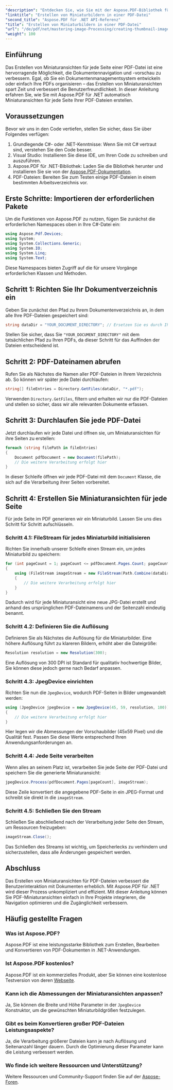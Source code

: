 ```yaml
---
"description": "Entdecken Sie, wie Sie mit der Aspose.PDF-Bibliothek für .NET effizient Miniaturansichten für jede Seite Ihrer PDF-Dokumente erstellen. Diese umfassende Anleitung deckt alles ab, von der Einrichtung bis zur Codeimplementierung."
"linktitle": "Erstellen von Miniaturbildern in einer PDF-Datei"
"second_title": "Aspose.PDF für .NET API-Referenz"
"title": "Erstellen von Miniaturbildern in einer PDF-Datei"
"url": "/de/pdf/net/mastering-image-Processing/creating-thumbnail-images/"
"weight": 100
---
```


## Einführung

Das Erstellen von Miniaturansichten für jede Seite einer PDF-Datei ist eine hervorragende Möglichkeit, die Dokumentennavigation und -vorschau zu verbessern. Egal, ob Sie ein Dokumentenmanagementsystem entwickeln oder einfach Ihre PDFs organisieren – das Erstellen von Miniaturansichten spart Zeit und verbessert die Benutzerfreundlichkeit. In dieser Anleitung erfahren Sie, wie Sie mit Aspose.PDF für .NET automatisch Miniaturansichten für jede Seite Ihrer PDF-Dateien erstellen.

## Voraussetzungen

Bevor wir uns in den Code vertiefen, stellen Sie sicher, dass Sie über Folgendes verfügen:

1. Grundlegende C#- oder .NET-Kenntnisse: Wenn Sie mit C# vertraut sind, verstehen Sie den Code besser.
2. Visual Studio: Installieren Sie diese IDE, um Ihren Code zu schreiben und auszuführen.
3. Aspose.PDF für .NET-Bibliothek: Laden Sie die Bibliothek herunter und installieren Sie sie von der [Aspose.PDF-Dokumentation](https://reference.aspose.com/pdf/net/).
4. PDF-Dateien: Bereiten Sie zum Testen einige PDF-Dateien in einem bestimmten Arbeitsverzeichnis vor.

## Erste Schritte: Importieren der erforderlichen Pakete

Um die Funktionen von Aspose.PDF zu nutzen, fügen Sie zunächst die erforderlichen Namespaces oben in Ihre C#-Datei ein:

```csharp
using Aspose.Pdf.Devices;
using System;
using System.Collections.Generic;
using System.IO;
using System.Linq;
using System.Text;
```

Diese Namespaces bieten Zugriff auf die für unsere Vorgänge erforderlichen Klassen und Methoden.

## Schritt 1: Richten Sie Ihr Dokumentverzeichnis ein

Geben Sie zunächst den Pfad zu Ihrem Dokumentenverzeichnis an, in dem alle Ihre PDF-Dateien gespeichert sind:

```csharp
string dataDir = "YOUR_DOCUMENT_DIRECTORY"; // Ersetzen Sie es durch Ihren tatsächlichen Verzeichnispfad
```

Stellen Sie sicher, dass Sie `"YOUR_DOCUMENT_DIRECTORY"` mit dem tatsächlichen Pfad zu Ihren PDFs, da dieser Schritt für das Auffinden der Dateien entscheidend ist.

## Schritt 2: PDF-Dateinamen abrufen

Rufen Sie als Nächstes die Namen aller PDF-Dateien in Ihrem Verzeichnis ab. So können wir später jede Datei durchlaufen:

```csharp
string[] fileEntries = Directory.GetFiles(dataDir, "*.pdf");
```

Verwenden `Directory.GetFiles`, filtern und erhalten wir nur die PDF-Dateien und stellen so sicher, dass wir alle relevanten Dokumente erfassen.

## Schritt 3: Durchlaufen Sie jede PDF-Datei

Jetzt durchlaufen wir jede Datei und öffnen sie, um Miniaturansichten für ihre Seiten zu erstellen:

```csharp
foreach (string filePath in fileEntries)
{
    Document pdfDocument = new Document(filePath);
    // Die weitere Verarbeitung erfolgt hier
}
```

In dieser Schleife öffnen wir jede PDF-Datei mit dem `Document` Klasse, die sich auf die Verarbeitung ihrer Seiten vorbereitet.

## Schritt 4: Erstellen Sie Miniaturansichten für jede Seite

Für jede Seite im PDF generieren wir ein Miniaturbild. Lassen Sie uns dies Schritt für Schritt aufschlüsseln.

### Schritt 4.1: FileStream für jedes Miniaturbild initialisieren

Richten Sie innerhalb unserer Schleife einen Stream ein, um jedes Miniaturbild zu speichern:

```csharp
for (int pageCount = 1; pageCount <= pdfDocument.Pages.Count; pageCount++)
{
    using (FileStream imageStream = new FileStream(Path.Combine(dataDir, $"Thumbnails_{Path.GetFileNameWithoutExtension(filePath)}_{pageCount}.jpg"), FileMode.Create))
    {
        // Die weitere Verarbeitung erfolgt hier
    }
}
```

Dadurch wird für jede Miniaturansicht eine neue JPG-Datei erstellt und anhand des ursprünglichen PDF-Dateinamens und der Seitenzahl eindeutig benannt.

### Schritt 4.2: Definieren Sie die Auflösung

Definieren Sie als Nächstes die Auflösung für die Miniaturbilder. Eine höhere Auflösung führt zu klareren Bildern, erhöht aber die Dateigröße:

```csharp
Resolution resolution = new Resolution(300);
```

Eine Auflösung von 300 DPI ist Standard für qualitativ hochwertige Bilder, Sie können diese jedoch gerne nach Bedarf anpassen.

### Schritt 4.3: JpegDevice einrichten

Richten Sie nun die `JpegDevice`, wodurch PDF-Seiten in Bilder umgewandelt werden:

```csharp
using (JpegDevice jpegDevice = new JpegDevice(45, 59, resolution, 100))
{
    // Die weitere Verarbeitung erfolgt hier
}
```

Hier legen wir die Abmessungen der Vorschaubilder (45x59 Pixel) und die Qualität fest. Passen Sie diese Werte entsprechend Ihren Anwendungsanforderungen an.

### Schritt 4.4: Jede Seite verarbeiten

Wenn alles an seinem Platz ist, verarbeiten Sie jede Seite der PDF-Datei und speichern Sie die generierte Miniaturansicht:

```csharp
jpegDevice.Process(pdfDocument.Pages[pageCount], imageStream);
```

Diese Zeile konvertiert die angegebene PDF-Seite in ein JPEG-Format und schreibt sie direkt in die `imageStream`.

### Schritt 4.5: Schließen Sie den Stream

Schließen Sie abschließend nach der Verarbeitung jeder Seite den Stream, um Ressourcen freizugeben:

```csharp
imageStream.Close();
```

Das Schließen des Streams ist wichtig, um Speicherlecks zu verhindern und sicherzustellen, dass alle Änderungen gespeichert werden.

## Abschluss

Das Erstellen von Miniaturansichten für PDF-Dateien verbessert die Benutzerinteraktion mit Dokumenten erheblich. Mit Aspose.PDF für .NET wird dieser Prozess unkompliziert und effizient. Mit dieser Anleitung können Sie PDF-Miniaturansichten einfach in Ihre Projekte integrieren, die Navigation optimieren und die Zugänglichkeit verbessern.

## Häufig gestellte Fragen

### Was ist Aspose.PDF?  
Aspose.PDF ist eine leistungsstarke Bibliothek zum Erstellen, Bearbeiten und Konvertieren von PDF-Dokumenten in .NET-Anwendungen.

### Ist Aspose.PDF kostenlos?  
Aspose.PDF ist ein kommerzielles Produkt, aber Sie können eine kostenlose Testversion von deren [Webseite](https://releases.aspose.com/).

### Kann ich die Abmessungen der Miniaturansichten anpassen?  
Ja, Sie können die Breite und Höhe Parameter in der `JpegDevice` Konstruktor, um die gewünschten Miniaturbildgrößen festzulegen.

### Gibt es beim Konvertieren großer PDF-Dateien Leistungsaspekte?  
Ja, die Verarbeitung größerer Dateien kann je nach Auflösung und Seitenanzahl länger dauern. Durch die Optimierung dieser Parameter kann die Leistung verbessert werden.

### Wo finde ich weitere Ressourcen und Unterstützung?  
Weitere Ressourcen und Community-Support finden Sie auf der [Aspose-Foren](https://forum.aspose.com/c/pdf/10).